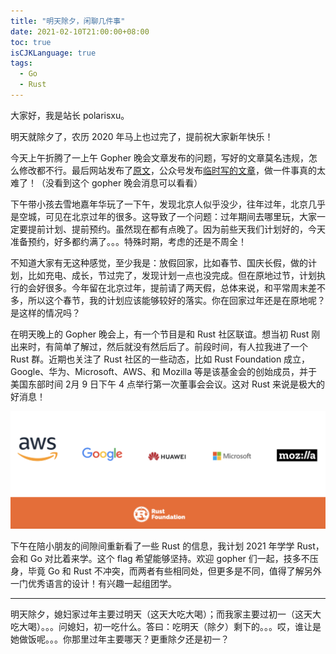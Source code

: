```yaml
---
title: "明天除夕，闲聊几件事"
date: 2021-02-10T21:00:00+08:00
toc: true
isCJKLanguage: true
tags: 
  - Go
  - Rust
---
```


大家好，我是站长 polarisxu。

明天就除夕了，农历 2020 年马上也过完了，提前祝大家新年快乐！

今天上午折腾了一上午 Gopher 晚会文章发布的问题，写好的文章莫名违规，怎么修改都不行。最后网站发布了[原文](https://studygolang.com/topics/13112)，公众号发布[临时写的文章](https://mp.weixin.qq.com/s/AWztZA6KoC2cfVBPxuslPg)，做一件事真的太难了！（没看到这个 gopher 晚会消息可以看看）

下午带小孩去雪地嘉年华玩了一下午，发现北京人似乎没少，往年过年，北京几乎是空城，可见在北京过年的很多。这导致了一个问题：过年期间去哪里玩，大家一定要提前计划、提前预约。虽然现在都有点晚了。因为前些天我们计划好的，今天准备预约，好多都约满了。。。特殊时期，考虑的还是不周全！

不知道大家有无这种感觉，至少我是：放假回家，比如春节、国庆长假，做的计划，比如充电、成长，节过完了，发现计划一点也没完成。但在原地过节，计划执行的会好很多。今年留在北京过年，提前请了两天假，总体来说，和平常周末差不多，所以这个春节，我的计划应该能够较好的落实。你在回家过年还是在原地呢？是这样的情况吗？

在明天晚上的 Gopher 晚会上，有一个节目是和 Rust 社区联谊。想当初 Rust 刚出来时，有简单了解过，然后就没有然后后了。前段时间，有人拉我进了一个 Rust 群。近期也关注了 Rust 社区的一些动态，比如 Rust Foundation 成立，Google、华为、Microsoft、AWS、和 Mozilla 等是该基金会的创始成员，并于美国东部时间 2月 9 日下午 4 点举行第一次董事会会议。这对 Rust 来说是极大的好消息！

![](imgs/rust-foundation.png)

下午在陪小朋友的间隙间重新看了一些 Rust 的信息，我计划 2021 年学学 Rust，会和 Go 对比着来学。这个 flag 希望能够坚持。欢迎 gopher 们一起，技多不压身，毕竟 Go 和 Rust 不冲突，而两者有些相同处，但更多是不同，值得了解另外一门优秀语言的设计！有兴趣一起组团学。

---

明天除夕，媳妇家过年主要过明天（这天大吃大喝）；而我家主要过初一（这天大吃大喝）。。。问媳妇，初一吃什么。答曰：吃明天（除夕）剩下的。。。哎，谁让是她做饭呢。。。你那里过年主要哪天？更重除夕还是初一？